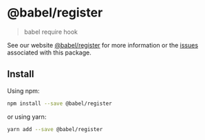 # @babel/register

> babel require hook

See our website [@babel/register](https://babeljs.io/docs/en/next/babel-register.html) for more information or the [issues](https://github.com/babel/babel/issues?utf8=%E2%9C%93&q=is%3Aissue+label%3A%22pkg%3A%20register%22+is%3Aopen) associated with this package.

## Install

Using npm:

```sh
npm install --save @babel/register
```

or using yarn:

```sh
yarn add --save @babel/register
```
